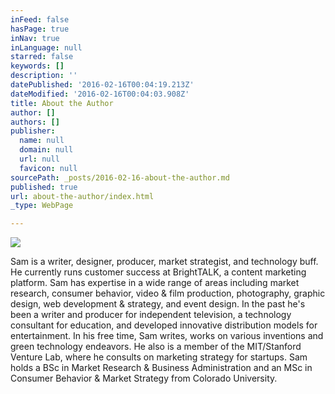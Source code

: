 ```yaml
---
inFeed: false
hasPage: true
inNav: true
inLanguage: null
starred: false
keywords: []
description: ''
datePublished: '2016-02-16T00:04:19.213Z'
dateModified: '2016-02-16T00:04:03.908Z'
title: About the Author
author: []
authors: []
publisher:
  name: null
  domain: null
  url: null
  favicon: null
sourcePath: _posts/2016-02-16-about-the-author.md
published: true
url: about-the-author/index.html
_type: WebPage

---
```

![](https://the-grid-user-content.s3-us-west-2.amazonaws.com/48c87d0c-8af4-42d9-a77e-5246e0a2b334.jpg)

Sam is a writer, designer, producer, market strategist, and technology buff. He currently runs customer success at BrightTALK, a content marketing platform. Sam has expertise in a wide range of areas including market research, consumer behavior, video & film production, photography, graphic design, web development & strategy, and event design. In the past he's been a writer and producer for independent television, a technology consultant for education, and developed innovative distribution models for entertainment. In his free time, Sam writes, works on various inventions and green technology endeavors. He also is a member of the MIT/Stanford Venture Lab, where he consults on marketing strategy for startups. Sam holds a BSc in Market Research & Business Administration and an MSc in Consumer Behavior & Market Strategy from Colorado University.